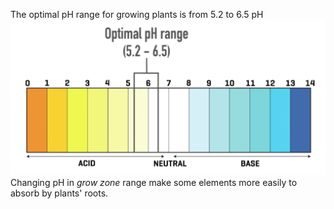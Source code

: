The optimal pH range for growing plants is from 5.2 to 6.5 pH
![grow zone range](pH.img/grow-zone.png "Grow Zone Range")
Changing pH in _grow zone_ range make some elements more easily to absorb by plants' roots.
